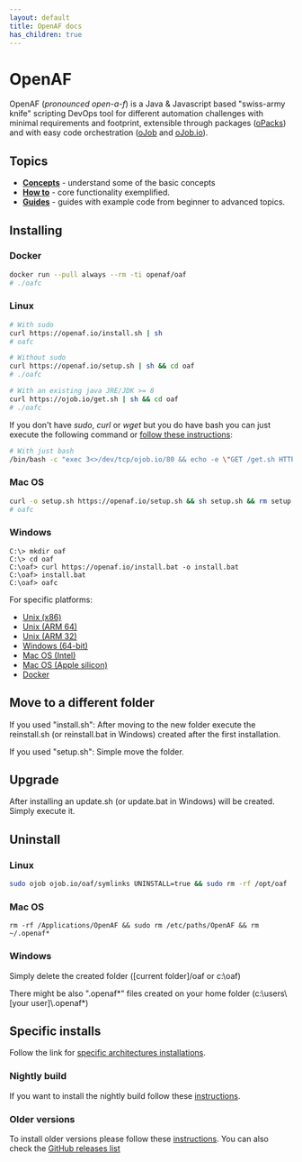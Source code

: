 ```yaml
---
layout: default
title: OpenAF docs
has_children: true
---
```


# OpenAF

OpenAF (_pronounced open-a-f_) is a Java & Javascript based "swiss-army knife" scripting DevOps tool for different automation challenges with minimal requirements and footprint, extensible through packages ([oPacks](docs/concepts/oPack.md)) and with easy code orchestration ([oJob](docs/concepts/oJob.md) and [oJob.io](docs/concepts/oJobIO.md)).
## Topics

* __[Concepts](docs/concepts/index.md)__ - understand some of the basic concepts
* __[How to](docs/howto/index.md)__ - core functionality exemplified.
* __[Guides](docs/guides/index.md)__ - guides with example code from beginner to advanced topics.

## Installing

### Docker

````bash
docker run --pull always --rm -ti openaf/oaf
# ./oafc
````

### Linux

````bash
# With sudo
curl https://openaf.io/install.sh | sh
# oafc

# Without sudo
curl https://openaf.io/setup.sh | sh && cd oaf
# ./oafc

# With an existing java JRE/JDK >= 8
curl https://ojob.io/get.sh | sh && cd oaf
# ./oafc
````

If you don't have _sudo_, _curl_ or _wget_ but you do have bash you can just execute the following command or [follow these instructions](docs/howto/Download-without-curl-or-wget.md):

```bash
# With just bash
/bin/bash -c "exec 3<>/dev/tcp/ojob.io/80 && echo -e \"GET /get.sh HTTP/1.1\nHost: ojob.io\nUser-Agent: curl\nConnection: close\n\n\" >&3 && cat <&3" | sed '1,/connection: close/d' | tail -n +2 | sh -s
```

### Mac OS

````bash
curl -o setup.sh https://openaf.io/setup.sh && sh setup.sh && rm setup.sh && mv oaf /Applications/OpenAF && sudo sh -c "echo "/Applications/OpenAF" > /etc/paths.d/OpenAF"
# oafc
````

### Windows

````
C:\> mkdir oaf
C:\> cd oaf
C:\oaf> curl https://openaf.io/install.bat -o install.bat
C:\oaf> install.bat
C:\oaf> oafc
````

For specific platforms:

* [Unix (x86)](#unix-x86-based)
* [Unix (ARM 64)](#unix-arm-64)
* [Unix (ARM 32)](#unix-arm-32)
* [Windows (64-bit)](#windows-64-bit)
* [Mac OS (Intel)](#mac-os-intel-based)
* [Mac OS (Apple silicon)](#mac-os-apple-silicon-based)
* [Docker](#docker)

## Move to a different folder

If you used "install.sh": After moving to the new folder execute the reinstall.sh (or reinstall.bat in Windows) created after the first installation.

If you used "setup.sh": Simple move the folder.

## Upgrade

After installing an update.sh (or update.bat in Windows) will be created. Simply execute it.

## Uninstall

### Linux

````bash
sudo ojob ojob.io/oaf/symlinks UNINSTALL=true && sudo rm -rf /opt/oaf
````

### Mac OS

````
rm -rf /Applications/OpenAF && sudo rm /etc/paths/OpenAF && rm ~/.openaf*
````

### Windows

Simply delete the created folder ([current folder]/oaf or c:\\oaf)

There might be also ".openaf*" files created on your home folder (c:\\users\\[your user]\\.openaf*)

## Specific installs

Follow the link for [specific architectures installations](installing.md).

### Nightly build

If you want to install the nightly build follow these [instructions](installing-nightly).

### Older versions

To install older versions please follow these [instructions](docs/howto/Download-older-versions).
You can also check the [GitHub releases list](https://github.com/OpenAF/openaf/releases)